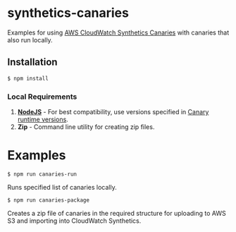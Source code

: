 # synthetics-canaries
Examples for using [AWS CloudWatch Synthetics Canaries](https://docs.aws.amazon.com/AmazonCloudWatch/latest/monitoring/CloudWatch_Synthetics_Canaries.html) with canaries that also run locally.

## Installation

```js
$ npm install
```

### Local Requirements
1. [**NodeJS**](https://nodejs.org/) - For best compatibility, use versions specified in [Canary runtime versions](https://docs.aws.amazon.com/AmazonCloudWatch/latest/monitoring/CloudWatch_Synthetics_Canaries_Library.html).
1. **Zip** - Command line utility for creating zip files.

# Examples

`$ npm run canaries-run`

Runs specified list of canaries locally.

`$ npm run canaries-package`

Creates a zip file of canaries in the required structure for uploading to AWS S3 and importing into CloudWatch Synthetics.
